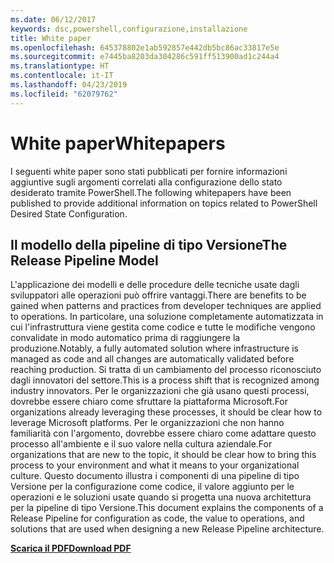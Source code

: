 ```yaml
---
ms.date: 06/12/2017
keywords: dsc,powershell,configurazione,installazione
title: White paper
ms.openlocfilehash: 645378802e1ab592857e442db5bc86ac33817e5e
ms.sourcegitcommit: e7445ba8203da304286c591ff513900ad1c244a4
ms.translationtype: HT
ms.contentlocale: it-IT
ms.lasthandoff: 04/23/2019
ms.locfileid: "62079762"
---
```

# <a name="whitepapers"></a><span data-ttu-id="78544-103">White paper</span><span class="sxs-lookup"><span data-stu-id="78544-103">Whitepapers</span></span>

<span data-ttu-id="78544-104">I seguenti white paper sono stati pubblicati per fornire informazioni aggiuntive sugli argomenti correlati alla configurazione dello stato desiderato tramite PowerShell.</span><span class="sxs-lookup"><span data-stu-id="78544-104">The following whitepapers have been published to provide additional information on topics related to PowerShell Desired State Configuration.</span></span>

## <a name="the-release-pipeline-model"></a><span data-ttu-id="78544-105">Il modello della pipeline di tipo Versione</span><span class="sxs-lookup"><span data-stu-id="78544-105">The Release Pipeline Model</span></span>
<span data-ttu-id="78544-106">L'applicazione dei modelli e delle procedure delle tecniche usate dagli sviluppatori alle operazioni può offrire vantaggi.</span><span class="sxs-lookup"><span data-stu-id="78544-106">There are benefits to be gained when patterns and practices from developer techniques are applied to operations.</span></span> <span data-ttu-id="78544-107">In particolare, una soluzione completamente automatizzata in cui l'infrastruttura viene gestita come codice e tutte le modifiche vengono convalidate in modo automatico prima di raggiungere la produzione.</span><span class="sxs-lookup"><span data-stu-id="78544-107">Notably, a fully automated solution where infrastructure is managed as code and all changes are automatically validated before reaching production.</span></span> <span data-ttu-id="78544-108">Si tratta di un cambiamento del processo riconosciuto dagli innovatori del settore.</span><span class="sxs-lookup"><span data-stu-id="78544-108">This is a process shift that is recognized among industry innovators.</span></span> <span data-ttu-id="78544-109">Per le organizzazioni che già usano questi processi, dovrebbe essere chiaro come sfruttare la piattaforma Microsoft.</span><span class="sxs-lookup"><span data-stu-id="78544-109">For organizations already leveraging these processes, it should be clear how to leverage Microsoft platforms.</span></span> <span data-ttu-id="78544-110">Per le organizzazioni che non hanno familiarità con l'argomento, dovrebbe essere chiaro come adattare questo processo all'ambiente e il suo valore nella cultura aziendale.</span><span class="sxs-lookup"><span data-stu-id="78544-110">For organizations that are new to the topic, it should be clear how to bring this process to your environment and what it means to your organizational culture.</span></span> <span data-ttu-id="78544-111">Questo documento illustra i componenti di una pipeline di tipo Versione per la configurazione come codice, il valore aggiunto per le operazioni e le soluzioni usate quando si progetta una nuova architettura per la pipeline di tipo Versione.</span><span class="sxs-lookup"><span data-stu-id="78544-111">This document explains the components of a Release Pipeline for configuration as code, the value to operations, and solutions that are used when designing a new Release Pipeline architecture.</span></span>

<span data-ttu-id="78544-112">**[Scarica il PDF](http://aka.ms/thereleasepipelinemodelpdf)**</span><span class="sxs-lookup"><span data-stu-id="78544-112">**[Download PDF](http://aka.ms/thereleasepipelinemodelpdf)**</span></span>